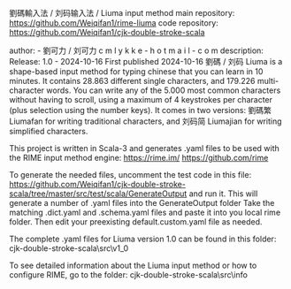 
劉碼輸入法 / 刘码输入法 / Liuma input method
main repository: https://github.com/Weiqifan1/rime-liuma
code repository: https://github.com/Weiqifan1/cjk-double-stroke-scala

author: - 劉可力 / 刘可力 c m l y k k e - h o t m a i l - c o m
description:
Release: 1.0 - 2024-10-16
First published 2024-10-16
劉碼 / 刘码 Liuma is a shape-based input method for typing chinese that you can learn in 10 minutes.
It contains 28.863 different single characters, and 179.226 multi-character words.
You can write any of the 5.000 most common characters without having to scroll,
using a maximum of 4 keystrokes per character (plus selection using the number keys).
It comes in two versions:
劉碼繁 Liumafan for writing traditional characters, and
刘码简 Liumajian for writing simplified characters.

This project is written in Scala-3 and generates .yaml files to be used with the 
RIME input method engine: 
https://rime.im/
https://github.com/rime

To generate the needed files, uncomment the 
test code in this file:
https://github.com/Weiqifan1/cjk-double-stroke-scala/tree/master/src/test/scala/GenerateOutput
and run it. 
This will generate a number of .yaml files into the GenerateOutput folder
Take the matching .dict.yaml and .schema.yaml files and paste it 
into you local rime folder. Then edit your preexisting default.custom.yaml
file as needed.

The complete .yaml files for Liuma version 1.0 can be found in this folder:
cjk-double-stroke-scala\src\v1_0

To see detailed information about the Liuma input method or how to configure RIME, 
go to the folder:
cjk-double-stroke-scala\src\info